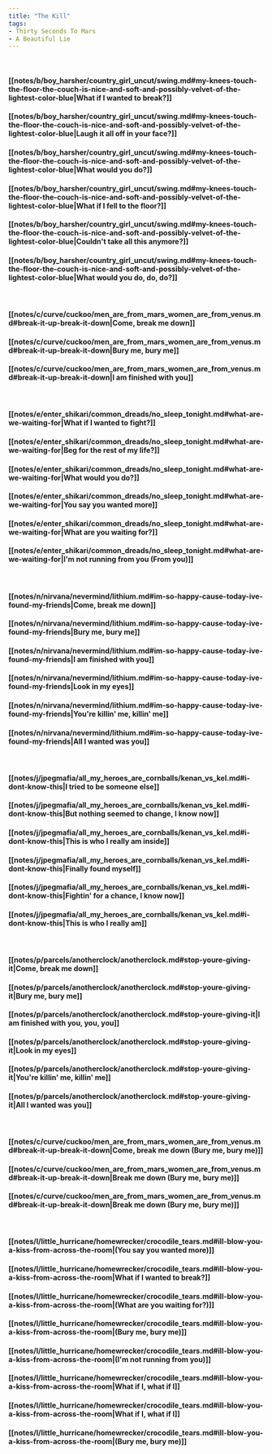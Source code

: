 ```yaml
---
title: "The Kill"
tags:
- Thirty Seconds To Mars
- A Beautiful Lie
---
```

&nbsp;
#### [[notes/b/boy_harsher/country_girl_uncut/swing.md#my-knees-touch-the-floor-the-couch-is-nice-and-soft-and-possibly-velvet-of-the-lightest-color-blue|What if I wanted to break?]]
#### [[notes/b/boy_harsher/country_girl_uncut/swing.md#my-knees-touch-the-floor-the-couch-is-nice-and-soft-and-possibly-velvet-of-the-lightest-color-blue|Laugh it all off in your face?]]
#### [[notes/b/boy_harsher/country_girl_uncut/swing.md#my-knees-touch-the-floor-the-couch-is-nice-and-soft-and-possibly-velvet-of-the-lightest-color-blue|What would you do?]]
#### [[notes/b/boy_harsher/country_girl_uncut/swing.md#my-knees-touch-the-floor-the-couch-is-nice-and-soft-and-possibly-velvet-of-the-lightest-color-blue|What if I fell to the floor?]]
#### [[notes/b/boy_harsher/country_girl_uncut/swing.md#my-knees-touch-the-floor-the-couch-is-nice-and-soft-and-possibly-velvet-of-the-lightest-color-blue|Couldn't take all this anymore?]]
#### [[notes/b/boy_harsher/country_girl_uncut/swing.md#my-knees-touch-the-floor-the-couch-is-nice-and-soft-and-possibly-velvet-of-the-lightest-color-blue|What would you do, do, do?]]
&nbsp;
#### [[notes/c/curve/cuckoo/men_are_from_mars_women_are_from_venus.md#break-it-up-break-it-down|Come, break me down]]
#### [[notes/c/curve/cuckoo/men_are_from_mars_women_are_from_venus.md#break-it-up-break-it-down|Bury me, bury me]]
#### [[notes/c/curve/cuckoo/men_are_from_mars_women_are_from_venus.md#break-it-up-break-it-down|I am finished with you]]
&nbsp;
#### [[notes/e/enter_shikari/common_dreads/no_sleep_tonight.md#what-are-we-waiting-for|What if I wanted to fight?]]
#### [[notes/e/enter_shikari/common_dreads/no_sleep_tonight.md#what-are-we-waiting-for|Beg for the rest of my life?]]
#### [[notes/e/enter_shikari/common_dreads/no_sleep_tonight.md#what-are-we-waiting-for|What would you do?]]
#### [[notes/e/enter_shikari/common_dreads/no_sleep_tonight.md#what-are-we-waiting-for|You say you wanted more]]
#### [[notes/e/enter_shikari/common_dreads/no_sleep_tonight.md#what-are-we-waiting-for|What are you waiting for?]]
#### [[notes/e/enter_shikari/common_dreads/no_sleep_tonight.md#what-are-we-waiting-for|I'm not running from you (From you)]]
&nbsp;
#### [[notes/n/nirvana/nevermind/lithium.md#im-so-happy-cause-today-ive-found-my-friends|Come, break me down]]
#### [[notes/n/nirvana/nevermind/lithium.md#im-so-happy-cause-today-ive-found-my-friends|Bury me, bury me]]
#### [[notes/n/nirvana/nevermind/lithium.md#im-so-happy-cause-today-ive-found-my-friends|I am finished with you]]
#### [[notes/n/nirvana/nevermind/lithium.md#im-so-happy-cause-today-ive-found-my-friends|Look in my eyes]]
#### [[notes/n/nirvana/nevermind/lithium.md#im-so-happy-cause-today-ive-found-my-friends|You're killin' me, killin' me]]
#### [[notes/n/nirvana/nevermind/lithium.md#im-so-happy-cause-today-ive-found-my-friends|All I wanted was you]]
&nbsp;
#### [[notes/j/jpegmafia/all_my_heroes_are_cornballs/kenan_vs_kel.md#i-dont-know-this|I tried to be someone else]]
#### [[notes/j/jpegmafia/all_my_heroes_are_cornballs/kenan_vs_kel.md#i-dont-know-this|But nothing seemed to change, I know now]]
#### [[notes/j/jpegmafia/all_my_heroes_are_cornballs/kenan_vs_kel.md#i-dont-know-this|This is who I really am inside]]
#### [[notes/j/jpegmafia/all_my_heroes_are_cornballs/kenan_vs_kel.md#i-dont-know-this|Finally found myself]]
#### [[notes/j/jpegmafia/all_my_heroes_are_cornballs/kenan_vs_kel.md#i-dont-know-this|Fightin' for a chance, I know now]]
#### [[notes/j/jpegmafia/all_my_heroes_are_cornballs/kenan_vs_kel.md#i-dont-know-this|This is who I really am]]
&nbsp;
#### [[notes/p/parcels/anotherclock/anotherclock.md#stop-youre-giving-it|Come, break me down]]
#### [[notes/p/parcels/anotherclock/anotherclock.md#stop-youre-giving-it|Bury me, bury me]]
#### [[notes/p/parcels/anotherclock/anotherclock.md#stop-youre-giving-it|I am finished with you, you, you]]
#### [[notes/p/parcels/anotherclock/anotherclock.md#stop-youre-giving-it|Look in my eyes]]
#### [[notes/p/parcels/anotherclock/anotherclock.md#stop-youre-giving-it|You're killin' me, killin' me]]
#### [[notes/p/parcels/anotherclock/anotherclock.md#stop-youre-giving-it|All I wanted was you]]
&nbsp;
#### [[notes/c/curve/cuckoo/men_are_from_mars_women_are_from_venus.md#break-it-up-break-it-down|Come, break me down (Bury me, bury me)]]
#### [[notes/c/curve/cuckoo/men_are_from_mars_women_are_from_venus.md#break-it-up-break-it-down|Break me down (Bury me, bury me)]]
#### [[notes/c/curve/cuckoo/men_are_from_mars_women_are_from_venus.md#break-it-up-break-it-down|Break me down (Bury me, bury me)]]
&nbsp;
#### [[notes/l/little_hurricane/homewrecker/crocodile_tears.md#ill-blow-you-a-kiss-from-across-the-room|(You say you wanted more)]]
#### [[notes/l/little_hurricane/homewrecker/crocodile_tears.md#ill-blow-you-a-kiss-from-across-the-room|What if I wanted to break?]]
#### [[notes/l/little_hurricane/homewrecker/crocodile_tears.md#ill-blow-you-a-kiss-from-across-the-room|(What are you waiting for?)]]
#### [[notes/l/little_hurricane/homewrecker/crocodile_tears.md#ill-blow-you-a-kiss-from-across-the-room|(Bury me, bury me)]]
#### [[notes/l/little_hurricane/homewrecker/crocodile_tears.md#ill-blow-you-a-kiss-from-across-the-room|(I'm not running from you)]]
#### [[notes/l/little_hurricane/homewrecker/crocodile_tears.md#ill-blow-you-a-kiss-from-across-the-room|What if I, what if I]]
#### [[notes/l/little_hurricane/homewrecker/crocodile_tears.md#ill-blow-you-a-kiss-from-across-the-room|What if I, what if I]]
#### [[notes/l/little_hurricane/homewrecker/crocodile_tears.md#ill-blow-you-a-kiss-from-across-the-room|(Bury me, bury me)]]

